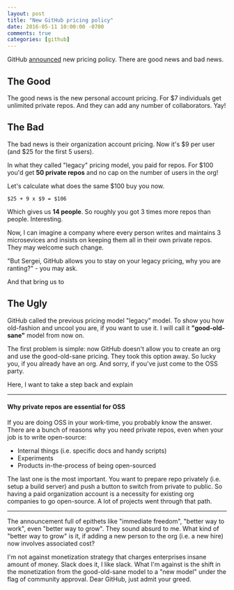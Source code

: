 ```yaml
---
layout: post
title: "New GitHub pricing policy"
date: 2016-05-11 10:00:00 -0700
comments: true
categories: [github]
---
```


GitHub [announced](https://github.com/blog/2164-introducing-unlimited-private-repositories?utm_source=announcement&utm_medium=email&utm_campaign=ww-min1org-20160511) new pricing policy.
There are good news and bad news.

## The Good
The good news is the new personal account pricing.
For $7 individuals get unlimited private repos.
And they can add any number of collaborators. Yay!

## The Bad
The bad news is their organization account pricing.
Now it's $9 per user (and $25 for the first 5 users).

In what they called "legacy" pricing model, you paid for repos.
For $100 you'd get **50 private repos** and no cap on the number of users in the org!

Let's calculate what does the same $100 buy you now.

`$25 + 9 x $9 = $106`

Which gives us **14 people**. 
So roughly you got 3 times more repos than people.
Interesting.

Now, I can imagine a company where every person writes and maintains 3 microsevices and insists on keeping them all in their own private repos.
They may welcome such change. 

"But Sergei, GitHub allows you to stay on your legacy pricing, why you are ranting?" - you may ask. 

And that bring us to

## The Ugly

GitHub called the previous pricing model "legacy" model.
To show you how old-fashion and uncool you are, if you want to use it.
I will call it **"good-old-sane"** model from now on.

The first problem is simple: now GitHub doesn't allow you to create an org and use the good-old-sane pricing.
They took this option away. 
So lucky you, if you already have an org. 
And sorry, if you've just come to the OSS party.

Here, I want to take a step back and explain

----------------------

#### Why private repos are essential for OSS

If you are doing OSS in your work-time, you probably know the answer.
There are a bunch of reasons why you need private repos, even when your job is to write open-source:

* Internal things (i.e. specific docs and handy scripts)
* Experiments
* Products in-the-process of being open-sourced

The last one is the most important.
You want to prepare repo privately (i.e. setup a build server) and push a button to switch from private to public.
So having a paid organization account is a necessity for existing org companies to go open-source.
A lot of projects went through that path.

----------------------

The announcement full of epithets like "immediate freedom", "better way to work", even "better way to grow".
They sound absurd to me.
What kind of "better way to grow" is it, if adding a new person to the org (i.e. a new hire) now involves associated cost?

I'm not against monetization strategy that charges enterprises insane amount of money. 
Slack does it, I like slack.
What I'm against is the shift in the monetization from the good-old-sane model to a "new model" under the flag of community approval.
Dear GitHub, just admit your greed.
